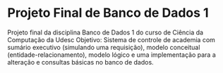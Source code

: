 # Projeto Final de Banco de Dados 1
Projeto final da disciplina Banco de Dados 1 do curso de Ciência da Computação da Udesc
Objetivo: Sistema de controle de academia com sumário executivo (simulando uma requisição), modelo conceitual (entidade-relacionamento), modelo lógico e uma implementação para a alteração e consultas básicas no banco de dados.


